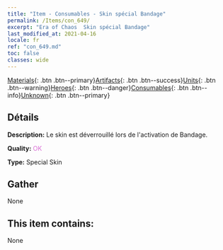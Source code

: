```yaml
---
title: "Item - Consumables - Skin spécial Bandage"
permalink: /Items/con_649/
excerpt: "Era of Chaos  Skin spécial Bandage"
last_modified_at: 2021-04-16
locale: fr
ref: "con_649.md"
toc: false
classes: wide
---
```

 [Materials](/fr/Items/){: .btn .btn--primary}[Artifacts](/fr/Items/Artifacts/){: .btn .btn--success}[Units](/fr/Items/Units/){: .btn .btn--warning}[Heroes](/fr/Items/Heroes/){: .btn .btn--danger}[Consumables](/fr/Items/Consumables/){: .btn .btn--info}[Unknown](/fr/Items/Unknown/){: .btn .btn--primary}

## Détails
 **Description:** Le skin est déverrouillé lors de l'activation de Bandage.

 **Quality:** <span style="color: #DA70D6">OK</span>

 **Type:** Special Skin

## Gather

  None

## This item contains:

  None

